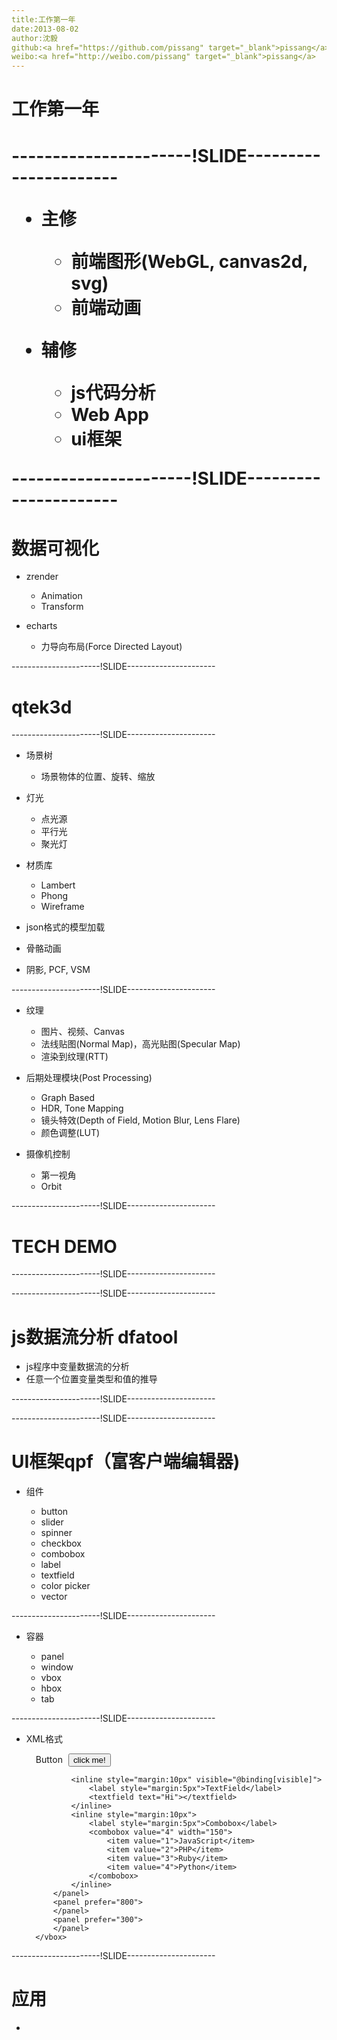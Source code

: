 ```yaml
---
title:工作第一年
date:2013-08-02
author:沈毅
github:<a href="https://github.com/pissang" target="_blank">pissang</a>
weibo:<a href="http://weibo.com/pissang" target="_blank">pissang</a>
---
```



<h1 class="title">工作第一年<h1>

----------------------!SLIDE----------------------

+ 主修

    - 前端图形(WebGL, canvas2d, svg)
    - 前端动画

+ 辅修

    - js代码分析
    - Web App
    - ui框架

----------------------!SLIDE----------------------

# 数据可视化

+ zrender

    - Animation
    - Transform

+ echarts
    
    - 力导向布局(Force Directed Layout)

----------------------!SLIDE----------------------

# qtek3d

----------------------!SLIDE----------------------

+ 场景树

    - 场景物体的位置、旋转、缩放

+ 灯光

    - 点光源
    - 平行光
    - 聚光灯

+ 材质库

    - Lambert
    - Phong
    - Wireframe

+ json格式的模型加载
+ 骨骼动画
+ 阴影, PCF, VSM

----------------------!SLIDE----------------------

+ 纹理

    - 图片、视频、Canvas
    - 法线贴图(Normal Map)，高光贴图(Specular Map)
    - 渲染到纹理(RTT)

+ 后期处理模块(Post Processing)

    - Graph Based
    - HDR, Tone Mapping
    - 镜头特效(Depth of Field, Motion Blur, Lens Flare)
    - 颜色调整(LUT)

+ 摄像机控制

    - 第一视角
    - Orbit

----------------------!SLIDE----------------------

# TECH DEMO

----------------------!SLIDE----------------------



----------------------!SLIDE----------------------

# js数据流分析 dfatool

+ js程序中变量数据流的分析
+ 任意一个位置变量类型和值的推导

----------------------!SLIDE----------------------


----------------------!SLIDE----------------------

# UI框架qpf（富客户端编辑器)

+ 组件

    - button
    - slider
    - spinner
    - checkbox
    - combobox
    - label
    - textfield
    - color picker
    - vector

----------------------!SLIDE----------------------

+ 容器

    - panel
    - window
    - vbox
    - hbox
    - tab

----------------------!SLIDE----------------------

+ XML格式

    <application>
        <vbox>
            <panel flex="1">
                <inline style="margin:10px">
                    <label style="margin:5px">Button</label>
                    <button name="button" onclick="@binding[clickHandler]"> click me!</button>
                </inline>
                <checkbox style="margin:10px" checked="@binding[visible]" label="I am a checkbox"></checkbox>

                <inline style="margin:10px" visible="@binding[visible]">
                    <label style="margin:5px">TextField</label>
                    <textfield text="Hi"></textfield>
                </inline>
                <inline style="margin:10px">
                    <label style="margin:5px">Combobox</label>
                    <combobox value="4" width="150">
                        <item value="1">JavaScript</item>
                        <item value="2">PHP</item>
                        <item value="3">Ruby</item>
                        <item value="4">Python</item>
                    </combobox>
                </inline>
            </panel>
            <panel prefer="800">
            </panel>
            <panel prefer="300">
            </panel>
        </vbox>
    </application>

----------------------!SLIDE----------------------

# 应用

+ 
